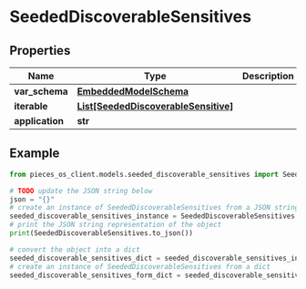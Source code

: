 # SeededDiscoverableSensitives


## Properties

Name | Type | Description | Notes
------------ | ------------- | ------------- | -------------
**var_schema** | [**EmbeddedModelSchema**](EmbeddedModelSchema) |  | [optional] 
**iterable** | [**List[SeededDiscoverableSensitive]**](SeededDiscoverableSensitive) |  | 
**application** | **str** |  | 

## Example

```python
from pieces_os_client.models.seeded_discoverable_sensitives import SeededDiscoverableSensitives

# TODO update the JSON string below
json = "{}"
# create an instance of SeededDiscoverableSensitives from a JSON string
seeded_discoverable_sensitives_instance = SeededDiscoverableSensitives.from_json(json)
# print the JSON string representation of the object
print(SeededDiscoverableSensitives.to_json())

# convert the object into a dict
seeded_discoverable_sensitives_dict = seeded_discoverable_sensitives_instance.to_dict()
# create an instance of SeededDiscoverableSensitives from a dict
seeded_discoverable_sensitives_form_dict = seeded_discoverable_sensitives.from_dict(seeded_discoverable_sensitives_dict)
```



